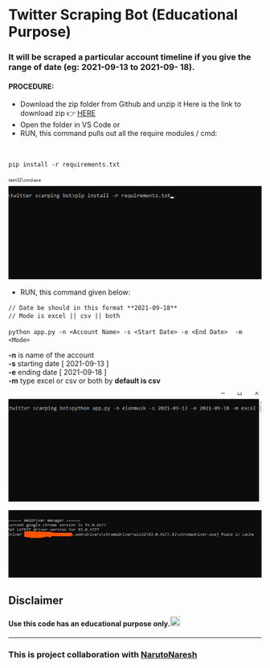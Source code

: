 
# Twitter Scraping Bot (Educational Purpose)

### It will be scraped a particular account timeline if you give the range of date (eg: 2021-09-13 to 2021-09- 18).


#### PROCEDURE:
- Download the zip folder from Github and unzip it
Here is the link to download zip 👉
<a href='https://github.com/YezGotIt/source-code/raw/main/educational%20purpose/twitter%20scarping%20bot/twitter%20scarping%20bot.zip'>HERE</a>
- Open the folder in VS Code or 
- RUN, this command pulls out all the require modules / cmd:
<br>

```
pip install -r requirements.txt
```

![run code](./screenshort/pip.png)

- RUN, this command given below:
```
// Date be should in this format **2021-09-18**
// Mode is excel || csv || both

python app.py -n <Account Name> -s <Start Date> -e <End Date>  -m <Mode>
```

 **-n** is name of the account
 <br>
 **-s** starting date [ 2021-09-13 ]
 <br>
  **-e** ending date [ 2021-09-18 ]
 <br>
 **-m** type excel or csv or both by  __default is csv__

![run code](./screenshort/1.png)

![run code](./screenshort/2.jpg)

 ## Disclaimer

 #### Use this code has an educational purpose only.<img src="https://i.ibb.co/6sKk5rS/8d34dccac3830875b9b7beeaddd39c34-w-1898-64.png" width="20" height="20" />
 
 ---
 
 ### This is project collaboration with <a href="https://github.com/NarutoNaresh">NarutoNaresh</a>
 
